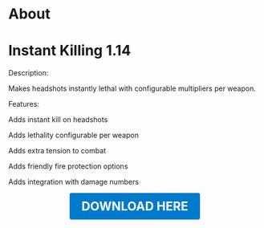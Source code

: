 # About

# Instant Killing 1.14

Description:

Makes headshots instantly lethal with configurable multipliers per weapon.

Features:

Adds instant kill on headshots

Adds lethality configurable per weapon

Adds extra tension to combat

Adds friendly fire protection options

Adds integration with damage numbers

<p align="center"><a href="https://github.com/LiliaFramework/Modules/raw/refs/heads/gh-pages/instakill.zip" style="display:inline-block;padding:12px 24px;font-size:1.5rem;font-weight:bold;text-decoration:none;color:#fff;background-color:#007acc;border-radius:4px;">DOWNLOAD HERE</a></p>